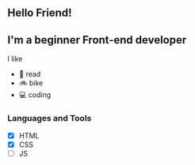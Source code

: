 ## Hello Friend!

## I'm a beginner Front-end developer

I like
- :book: read
- :bike: bike
- :computer: coding

### Languages and Tools
- [x] HTML
- [x] CSS
- [ ] JS

